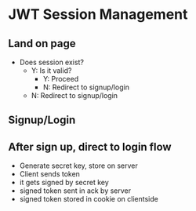 # JWT Session Management
## Land on page
- Does session exist?
	- Y: Is it valid?
		- Y: Proceed
		- N: Redirect to signup/login
	- N: Redirect to signup/login

## Signup/Login
After sign up, direct to login flow
- 


- Generate secret key, store on server
- Client sends token
- it gets signed by secret key
- signed token sent in ack by server
- signed token stored in cookie on clientside

